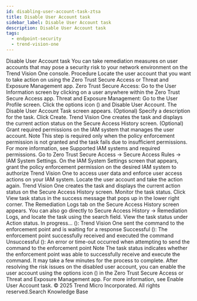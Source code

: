 ```yaml
---
id: disabling-user-account-task-ztsa
title: Disable User Account task
sidebar_label: Disable User Account task
description: Disable User Account task
tags:
  - endpoint-security
  - trend-vision-one
---
```


 Disable User Account task You can take remediation measures on user accounts that may pose a security risk to your network environment on the Trend Vision One console. Procedure Locate the user account that you want to take action on using the Zero Trust Secure Access or Threat and Exposure Management app. Zero Trust Secure Access: Go to the User Information screen by clicking on a user anywhere within the Zero Trust Secure Access app. Threat and Exposure Management: Go to the User Profile screen. Click the options icon () and Disable User Account. The Disable User Account Task screen appears. (Optional) Specify a description for the task. Click Create. Trend Vision One creates the task and displays the current action status on the Secure Access History screen. (Optional) Grant required permissions on the IAM system that manages the user account. Note This step is required only when the policy enforcement permission is not granted and the task fails due to insufficient permissions. For more information, see Supported IAM systems and required permissions. Go to Zero Trust Secure Access → Secure Access Rules → IAM System Settings. On the IAM System Settings screen that appears, grant the policy enforcement permission on the desired IAM system to authorize Trend Vision One to access user data and enforce user access actions on your IAM system. Locate the user account and take the action again. Trend Vision One creates the task and displays the current action status on the Secure Access History screen. Monitor the task status. Click View task status in the success message that pops up in the lower right corner. The Remediation Logs tab on the Secure Access History screen appears. You can also go directly to Secure Access History → Remediation Logs, and locate the task using the search field. View the task status under Action status. In progress... (): Trend Vision One sent the command to the enforcement point and is waiting for a response Successful (): The enforcement point successfully received and executed the command Unsuccessful (): An error or time-out occurred when attempting to send the command to the enforcement point Note The task status indicates whether the enforcement point was able to successfully receive and execute the command. It may take a few minutes for the process to complete. After resolving the risk issues on the disabled user account, you can enable the user account using the options icon () in the Zero Trust Secure Access or Threat and Exposure Management app. For more information, see Enable User Account task. © 2025 Trend Micro Incorporated. All rights reserved.Search Knowledge Base